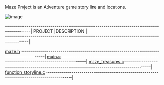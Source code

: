 Maze Project is an Adventure game story line and locations. 



![image](https://github.com/Karlie-crypto/maze-project/assets/110098940/b6ef8976-77be-4002-a90c-c1b21e9d1def)





-------------------------------------------------------------------------------------------|
PROJECT              |DESCRIPTION                          |       
------------------------------------------------------------------------------------------|
 
[maze.h](https://github.com/Karlie-crypto/maze-project/blob/main/maze.h)
------------------------------------------------------------------------------------------|
[main.c](https://github.com/Karlie-crypto/maze-project/blob/main/main.c)
------------------------------------------------------------------------------------------|
[maze_treasures.c](https://github.com/Karlie-crypto/maze-project/blob/main/maze-treasures.c)-------------------------------------------------------------------------------------------|
[function_storyline.c](https://github.com/Karlie-crypto/maze-project/blob/main/function_storyline.c)
-------------------------------------------------------------------------------------------|

